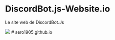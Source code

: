 # DiscordBot.js-Website.io
Le site web de DiscordBot.Js

![](https://i.imgur.com/nam3639.png)
#   s e r o 1 9 0 5 . g i t h u b . i o  
 